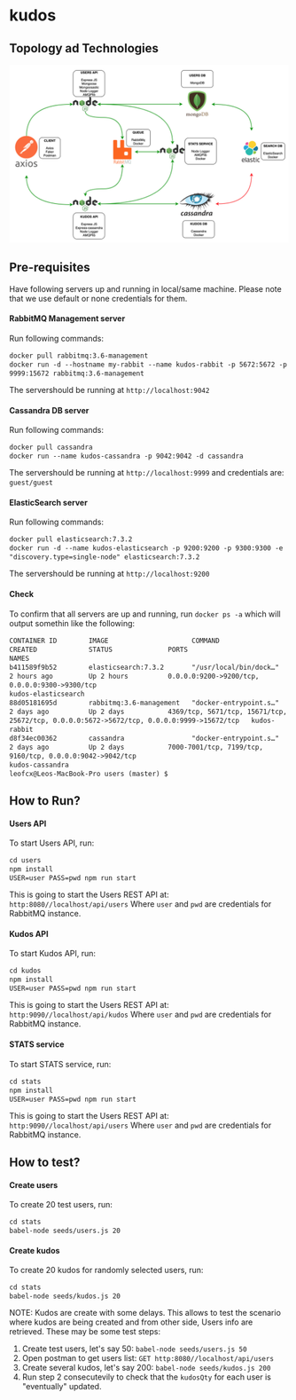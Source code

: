 # kudos
## Topology ad Technologies

![alt text](https://raw.githubusercontent.com/leo-fcx/kudos/master/images/diagram.png)

## Pre-requisites

Have following servers up and running in local/same machine. Please note that we use default or none credentials for them.

#### RabbitMQ Management server

Run following commands:
```
docker pull rabbitmq:3.6-management
docker run -d --hostname my-rabbit --name kudos-rabbit -p 5672:5672 -p 9999:15672 rabbitmq:3.6-management
```
The servershould be running at `http://localhost:9042`

#### Cassandra DB server

Run following commands:
```
docker pull cassandra
docker run --name kudos-cassandra -p 9042:9042 -d cassandra
```
The servershould be running at `http://localhost:9999` and credentials are: `guest/guest`

#### ElasticSearch server

Run following commands:
```
docker pull elasticsearch:7.3.2
docker run -d --name kudos-elasticsearch -p 9200:9200 -p 9300:9300 -e "discovery.type=single-node" elasticsearch:7.3.2
```
The servershould be running at `http://localhost:9200`

#### Check
To confirm that all servers are up and running, run `docker ps -a` which will output somethin like the following:
```
CONTAINER ID        IMAGE                     COMMAND                  CREATED             STATUS              PORTS                                                                                       NAMES
b411589f9b52        elasticsearch:7.3.2       "/usr/local/bin/dock…"   2 hours ago         Up 2 hours          0.0.0.0:9200->9200/tcp, 0.0.0.0:9300->9300/tcp                                              kudos-elasticsearch
88d05181695d        rabbitmq:3.6-management   "docker-entrypoint.s…"   2 days ago          Up 2 days           4369/tcp, 5671/tcp, 15671/tcp, 25672/tcp, 0.0.0.0:5672->5672/tcp, 0.0.0.0:9999->15672/tcp   kudos-rabbit
d8f34ec00362        cassandra                 "docker-entrypoint.s…"   2 days ago          Up 2 days           7000-7001/tcp, 7199/tcp, 9160/tcp, 0.0.0.0:9042->9042/tcp                                   kudos-cassandra
leofcx@Leos-MacBook-Pro users (master) $
```

## How to Run?

#### Users API

To start Users API, run:

```
cd users
npm install
USER=user PASS=pwd npm run start
```
This is going to start the Users REST API at: `http:8080//localhost/api/users`
Where `user` and `pwd` are credentials for RabbitMQ instance.

#### Kudos API

To start Kudos API, run:

```
cd kudos
npm install
USER=user PASS=pwd npm run start
```
This is going to start the Users REST API at: `http:9090//localhost/api/kudos`
Where `user` and `pwd` are credentials for RabbitMQ instance.

#### STATS service

To start STATS service, run:

```
cd stats
npm install
USER=user PASS=pwd npm run start
```
This is going to start the Users REST API at: `http:9090//localhost/api/users`
Where `user` and `pwd` are credentials for RabbitMQ instance.

## How to test?

#### Create users

To create 20 test users, run: 

```
cd stats
babel-node seeds/users.js 20
```
#### Create kudos

To create 20 kudos for randomly selected users, run: 

```
cd stats
babel-node seeds/kudos.js 20
```
NOTE: Kudos are create with some delays. This allows to test the scenario where kudos are being created and from other side, Users info are retrieved. These may be some test steps:

1. Create test users, let's say 50: `babel-node seeds/users.js 50`
2. Open postman to get users list: `GET http:8080//localhost/api/users`
3. Create several kudos, let's say 200: `babel-node seeds/kudos.js 200` 
4. Run step 2 consecutevily to check that the `kudosQty` for each user is "eventually" updated. 
